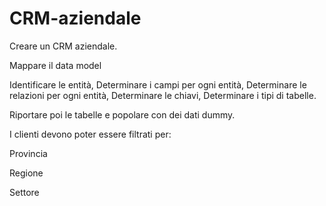 # CRM-aziendale
Creare un CRM aziendale.


Mappare il data model

Identificare le entità,
Determinare i campi per ogni entità,
Determinare le relazioni per ogni entità,
Determinare le chiavi,
Determinare i tipi di tabelle.


Riportare poi le tabelle e popolare con dei dati dummy.

I clienti devono poter essere filtrati per:

Provincia

Regione

Settore
